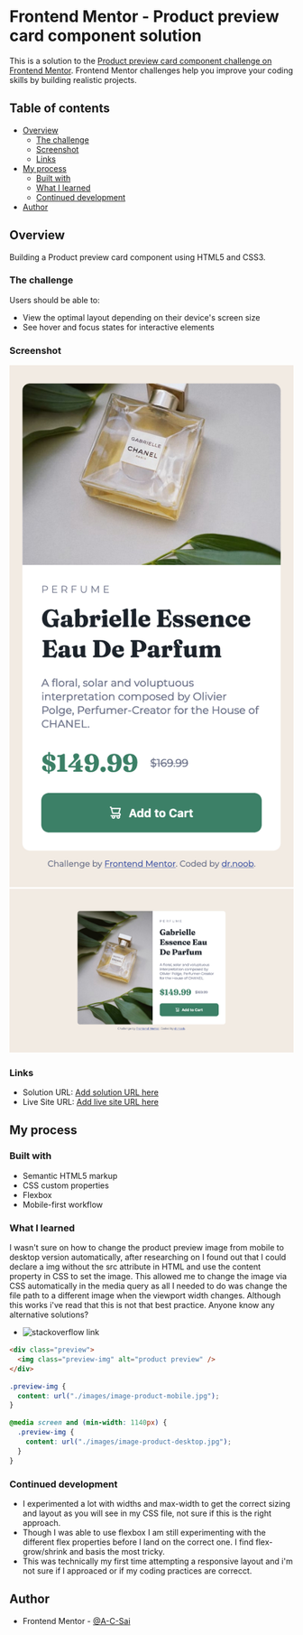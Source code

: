 # Frontend Mentor - Product preview card component solution

This is a solution to the [Product preview card component challenge on Frontend Mentor](https://www.frontendmentor.io/challenges/product-preview-card-component-GO7UmttRfa). Frontend Mentor challenges help you improve your coding skills by building realistic projects.

## Table of contents

- [Overview](#overview)
  - [The challenge](#the-challenge)
  - [Screenshot](#screenshot)
  - [Links](#links)
- [My process](#my-process)
  - [Built with](#built-with)
  - [What I learned](#what-i-learned)
  - [Continued development](#continued-development)
- [Author](#author)

## Overview

Building a Product preview card component using HTML5 and CSS3.

### The challenge

Users should be able to:

- View the optimal layout depending on their device's screen size
- See hover and focus states for interactive elements

### Screenshot

![Solution Mobile Verion](./images/Solution-Mobile-Layout.png)
![Solution Desktop Verion](./images/Solution-Desktop-Layout.png)

### Links

- Solution URL: [Add solution URL here](https://github.com/A-C-Sai/product-preview-card-component)
- Live Site URL: [Add live site URL here](https://a-c-sai.github.io/product-preview-card-component/)

## My process

### Built with

- Semantic HTML5 markup
- CSS custom properties
- Flexbox
- Mobile-first workflow

### What I learned

I wasn't sure on how to change the product preview image from mobile to desktop version automatically, after researching on I found out that I could declare a img without the src attribute in HTML and use the content property in CSS to set the image. This allowed me to change the image via CSS automatically in the media query as all I needed to do was change the file path to a different image when the viewport width changes. Although this works i've read that this is not that best practice. Anyone know any alternative solutions?

- ![stackoverflow link](https://stackoverflow.com/questions/2182716/is-it-possible-to-set-the-equivalent-of-a-src-attribute-of-an-img-tag-in-css)

```html
<div class="preview">
  <img class="preview-img" alt="product preview" />
</div>
```

```css
.preview-img {
  content: url("./images/image-product-mobile.jpg");
}
```

```css
@media screen and (min-width: 1140px) {
  .preview-img {
    content: url("./images/image-product-desktop.jpg");
  }
}
```

### Continued development

- I experimented a lot with widths and max-width to get the correct sizing and layout as you will see in my CSS file, not sure if this is the right approach.
- Though I was able to use flexbox I am still experimenting with the different flex properties before I land on the correct one. I find flex-grow/shrink and basis the most tricky.
- This was technically my first time attempting a responsive layout and i'm not sure if I approaced or if my coding practices are correcct.

## Author

- Frontend Mentor - [@A-C-Sai](https://www.frontendmentor.io/profile/A-C-Sai)
